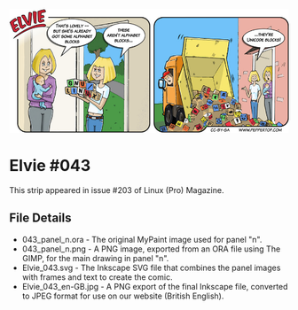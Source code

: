 ![Elvie comic strip #043](Elvie_043_en-GB.jpg)

Elvie #043
==========
This strip appeared in issue #203 of Linux (Pro) Magazine.


File Details
------------
* 043_panel_n.ora     - The original MyPaint image used for panel "n".
* 043_panel_n.png     - A PNG image, exported from an ORA file using The GIMP, for the main drawing in panel "n".
* Elvie_043.svg       - The Inkscape SVG file that combines the panel images with frames and text to create the comic.
* Elvie_043_en-GB.jpg - A PNG export of the final Inkscape file, converted to JPEG format for use on our website (British English).

